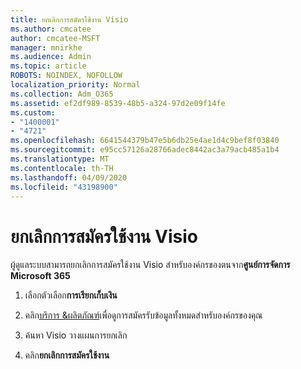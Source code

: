 ```yaml
---
title: ยกเลิกการสมัครใช้งาน Visio
ms.author: cmcatee
author: cmcatee-MSFT
manager: mnirkhe
ms.audience: Admin
ms.topic: article
ROBOTS: NOINDEX, NOFOLLOW
localization_priority: Normal
ms.collection: Adm_O365
ms.assetid: ef2df989-8539-48b5-a324-97d2e09f14fe
ms.custom:
- "1400001"
- "4721"
ms.openlocfilehash: 6641544379b47e5b6db25e4ae1d4c9bef8f03840
ms.sourcegitcommit: e95cc57126a28766adec8442ac3a79acb485a1b4
ms.translationtype: MT
ms.contentlocale: th-TH
ms.lasthandoff: 04/09/2020
ms.locfileid: "43198900"
---
```

# <a name="cancel-visio-subscription"></a>ยกเลิกการสมัครใช้งาน Visio

ผู้ดูแลระบบสามารถยกเลิกการสมัครใช้งาน Visio สําหรับองค์กรของตนจาก**ศูนย์การจัดการ Microsoft 365** 

1. เลือกตัวเลือก**การเรียกเก็บเงิน**

2. คลิก[บริการ &ผลิตภัณฑ์](https://admin.microsoft.com/AdminPortal/Home?adminportal=1&msCV=%2BbOQtMNsz0ei8f5z.0.36#/subscriptions)เพื่อดูการสมัครรับข้อมูลทั้งหมดสําหรับองค์กรของคุณ

3. ค้นหา Visio วางแผนการยกเลิก

4. คลิก**ยกเลิกการสมัครใช้งาน**
